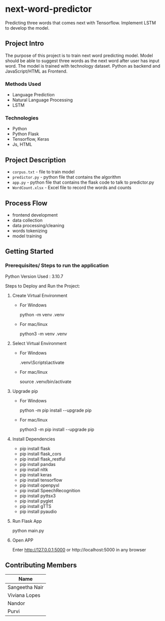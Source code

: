 # next-word-predictor
Predicting three words that comes next with Tensorflow. Implement LSTM to develop the model.

## Project Intro
The purpose of this project is to train next word predicting model. Model should be able to suggest three words as the next word after user has input word. The model is trained with technology dataset. Python as backend and JavaScript/HTML as Frontend.

### Methods Used
* Language Prediction
* Natural Language Processing
* LSTM

### Technologies
* Python
* Python Flask
* Tensorflow, Keras
* Js, HTML

## Project Description
* `corpus.txt` - file to train model
* `predictor.py` - python file that contains the algorithm
* `app.py` - python file that contains the flask code to talk to predictor.py
* `WordCount.xlsx` - Excel file to record the words and counts

## Process Flow
- frontend development
- data collection
- data processing/cleaning
- words tokenizing
- model training

## Getting Started

### Prerequisites/ Steps to run the application

Python Version Used : 3.10.7

Steps to Deploy and Run the Project:
1. Create Virtual Environment
	- For Windows
		
		python -m venv .venv
	- For mac/linux
		
		python3 -m venv .venv
	
2. Select Virtual Environment
	- For Windows
	
		.venv\Scripts\activate
		
	- For mac/linux
	
		source .venv/bin/activate
		
	
3. Upgrade pip
	- For Windows
		
		python -m pip install --upgrade pip
	- For mac/linux
		
		python3 -m pip install --upgrade pip
	
4. Install Dependencies
	- pip install flask
	- pip install flask_cors
	- pip install flask_restful
	- pip install pandas
	- pip install nltk
	- pip install keras
	- pip install tensorflow
	- pip install openpyxl
	- pip install SpeechRecognition
	- pip install pyttsx3
	- pip install pyglet
	- pip install gTTS
	- pip install pyaudio
	
5. Run Flask App
	
	python main.py
	
6. Open APP
	
	Enter http://127.0.0.1:5000 or http://localhost:5000 in any browser
	
## Contributing Members

|Name     |
|---------|
| Sangeetha Nair |
| Viviana Lopes |
| Nandor |
| Purvi |
